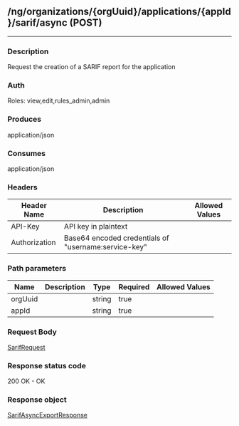 ## /ng/organizations/{orgUuid}/applications/{appId}/sarif/async (POST)
---
### Description
Request the creation of a SARIF report for the application
### Auth
Roles: view,edit,rules_admin,admin
### Produces
application/json
### Consumes
application/json
### Headers
| Header Name | Description | Allowed Values |
| ----------- | ----------- | ----------- |
| API-Key | API key in plaintext |  |
| Authorization | Base64 encoded credentials of &quot;username:service-key&quot; |  |
### Path parameters
| Name | Description | Type | Required | Allowed Values |
| ----------- | ----------- | ----------- | ----------- | ----------- |
| orgUuid |  | string | true |  |
| appId |  | string | true |  |
### Request Body
[SarifRequest](<../../objects/SarifRequest.md>)
### Response status code
200 OK - OK
### Response object
[SarifAsyncExportResponse](<../../objects/SarifAsyncExportResponse.md>)
